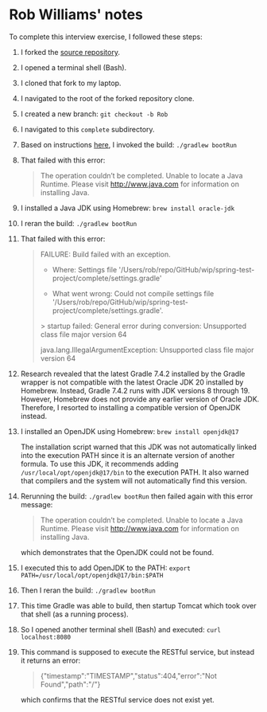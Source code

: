 # Rob Williams' notes
To complete this interview exercise,
I followed these steps:
1. I forked the [source repository](https://github.com/mikee/spring-test-project).
1. I opened a terminal shell (Bash).
1. I cloned that fork to my laptop.
1. I navigated to the root of the forked repository clone.
1. I created a new branch:  `git checkout -b Rob`
1. I navigated to this `complete` subdirectory.
1. Based on instructions [here](https://spring.io/guides/gs/spring-boot/),
   I invoked the build:  `./gradlew bootRun`
1. That failed with this error:

    > The operation couldn’t be completed. Unable to locate a Java Runtime.
    > Please visit http://www.java.com for information on installing Java.

1. I installed a Java JDK using Homebrew:  `brew install oracle-jdk`
1. I reran the build:  `./gradlew bootRun`
1. That failed with this error:

    > FAILURE: Build failed with an exception.
    >
    > * Where:
    > Settings file '/Users/rob/repo/GitHub/wip/spring-test-project/complete/settings.gradle'
    >
    > * What went wrong:
    > Could not compile settings file '/Users/rob/repo/GitHub/wip/spring-test-project/complete/settings.gradle'.
    >
    > \> startup failed:
    >   General error during conversion: Unsupported class file major version 64
    >
    >   java.lang.IllegalArgumentException: Unsupported class file major version 64

1. Research revealed that
   the latest Gradle 7.4.2 installed by the Gradle wrapper
   is not compatible with
   the latest Oracle JDK 20 installed by Homebrew.
   Instead, Gradle 7.4.2 runs with JDK versions 8 through 19.
   However,
   Homebrew does not provide
   any earlier version of Oracle JDK.
   Therefore,
   I resorted to installing
   a compatible version of OpenJDK instead.
1. I installed an OpenJDK using Homebrew:  `brew install openjdk@17`

   The installation script
   warned that this JDK
   was not automatically linked into the execution PATH
   since it is an alternate version of another formula.
   To use this JDK, it recommends adding
   `/usr/local/opt/openjdk@17/bin`
   to the execution PATH.
   It also warned that compilers and the system will not automatically find this version.
1. Rerunning the build:  `./gradlew bootRun`
   then failed again with this error message:

    > The operation couldn’t be completed. Unable to locate a Java Runtime.
    > Please visit http://www.java.com for information on installing Java.

   which demonstrates that the OpenJDK could not be found.
1. I executed this to add OpenJDK to the PATH:
    `export PATH=/usr/local/opt/openjdk@17/bin:$PATH`
1. Then I reran the build:  `./gradlew bootRun`
1. This time Gradle was able to build,
   then startup Tomcat
   which took over that shell (as a running process).
1. So I opened another terminal shell (Bash) and executed: `curl localhost:8080`
1. This command is supposed to execute the RESTful service,
   but instead it returns an error:

    > {"timestamp":"TIMESTAMP","status":404,"error":"Not Found","path":"/"}

   which confirms that the RESTful service does not exist yet.

